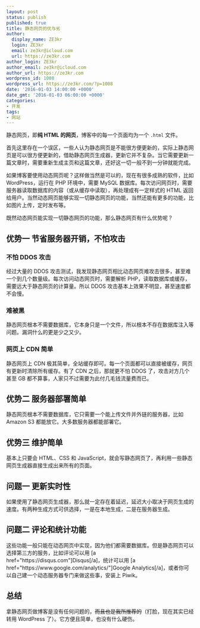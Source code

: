 ```yaml
---
layout: post
status: publish
published: true
title: 静态网页的优与劣
author:
  display_name: ZE3kr
  login: ZE3kr
  email: ze3kr@icloud.com
  url: https://ze3kr.com
author_login: ZE3kr
author_email: ze3kr@icloud.com
author_url: https://ze3kr.com
wordpress_id: 1008
wordpress_url: https://ze3kr.com/?p=1008
date: '2016-01-03 14:00:00 +0000'
date_gmt: '2016-01-03 06:00:00 +0000'
categories:
- 开发
tags:
- 网站
---
```

<p>静态网页，即<strong>纯 HTML 的网页</strong>，博客中的每一个页面均为一个 <code>.html</code> 文件。</p>
<p>首先这里存在一个误区，一些人认为静态网页是不能很方便更新的，实际上静态网页是可以很方便更新的，借助静态网页生成器，更新它并不复杂。当它需要更新一篇文章时，需要重新生成主页和这篇文章，还好这一切一般不到一分钟就能完成。</p>
<p>如果博客要使用动态网页呢？这样做当然是可以的，现在有很多成熟的软件，比如 WordPress，运行在 PHP 环境中，需要 MySQL 数据库。每次访问网页时，需要服务器读取数据库的内容（或从缓存中读取），再处理成有一定样式的 HTML 返回给用户。当然动态网页能够实现一切静态网页的功能，当然还能有更多的功能，比如图片上传，定时发布等。</p>
<p>既然动态网页能实现一切静态网页的功能，那么静态网页有什么优势呢？</p>
<p><!--more--></p>
<h2>优势一 节省服务器开销，不怕攻击</h2>
<h3>不怕 DDOS 攻击</h3>
<p>经过大量的 DDOS 攻击测试，我发现静态网页相比动态网页难攻击很多，甚至难一个到几个数量级。每次访问动态网页时，需要解析 PHP，读取数据库或缓存，需要远大于静态网页的计算量。所以 DDOS 攻击基本上效果不明显，甚至速度都不会慢。</p>
<h3>难被黑</h3>
<p>静态网页根本不需要数据库，它本身只是一个文件，所以根本不存在数据库注入等问题。漏洞什么的更是少之又少。</p>
<h3>网页上 CDN 简单</h3>
<p>静态网页上 CDN 极其简单，全站缓存即可。每一个页面都可以直接被缓存，网页有更新时清除所有缓存。有了 CDN 之后，那就更不怕 DDOS 了，攻击对方几个甚至 GB 都不算事，人家只不过需要为此付几毛钱流量费而已。</p>
<h2>优势二 服务器部署简单</h2>
<p>静态网页根本不需要数据库，它只需要一个能上传文件并外链的服务器，比如 Amazon S3 都能放它。大多数服务器都能部署它。</p>
<h2>优势三 维护简单</h2>
<p>基本上只要会 HTML、CSS 和 JavaScript，就会写静态网页了，再利用一些静态网页生成器直接生成出来所有的页面。</p>
<h2>问题一 更新实时性</h2>
<p>如果使用了静态网页生成器，那么就一定存在着延迟，延迟大小取决于网页生成的速度。有两种生成方式可供选择，一是在本地生成，二是在服务器生成。</p>
<h2>问题二 评论和统计功能</h2>
<p>这些功能一般只能在动态网页中实现，因为他们都需要数据库。但是静态网页可以选择第三方的服务，比如评论可以用 [a href="https://disqus.com"]Disqus[/a]，统计可以用 [a href="https://www.google.com/analytics/"]Google Analytics[/a]，或者你可以自己建一个动态服务器专门来做这些事，安装上 Piwik。</p>
<h2>总结</h2>
<p>拿静态网页做博客是没有任何问题的，<del>而且也是我所推荐的</del>（打脸，现在其实已经转用 WordPress 了）。它方便且简单，也没有什么硬伤。</p>
